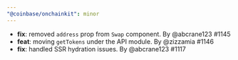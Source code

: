 ```yaml
---
"@coinbase/onchainkit": minor
---
```


- **fix**: removed `address` prop from `Swap` component. By @abcrane123 #1145
- **feat**: moving `getTokens` under the API module. By @zizzamia #1146
- **fix**: handled SSR hydration issues. By @abcrane123 #1117
